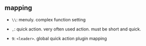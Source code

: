 ## mapping

-   `\\`:
    menuly.
    complex function
    setting

-   `,`:
    quick action.
    very often used action. must be short and quick.

-   `9`:
    `<leader>`.
    global quick action
    plugin mapping

